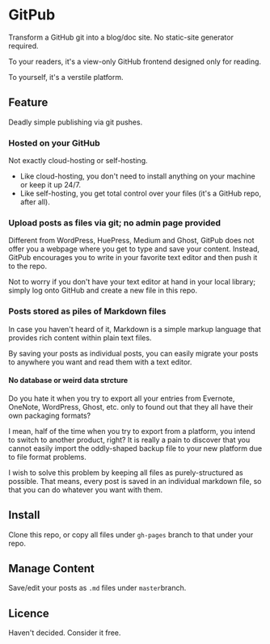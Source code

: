 GitPub
=======
Transform a GitHub git into a blog/doc site. No static-site generator required.

To your readers, it's a view-only GitHub frontend designed only for reading.

To yourself, it's a verstile platform.

Feature
-------
Deadly simple publishing via git pushes.

### Hosted on your GitHub

Not exactly cloud-hosting or self-hosting.

* Like cloud-hosting, you don't need to install anything on your machine or keep it up 24/7.
* Like self-hosting, you get total control over your files (it's a GitHub repo, after all).

### Upload posts as files via git; no admin page provided

Different from WordPress, HuePress, Medium and Ghost, GitPub does not offer you a webpage where you get to type and save your content. Instead, GitPub encourages you to write in your favorite text editor and then push it to the repo. 

Not to worry if you don't have your text editor at hand in your local library; simply log onto GitHub and create a new file in this repo.

### Posts stored as piles of Markdown files

In case you haven't heard of it, Markdown is a simple markup language that provides rich content within plain text files.

By saving your posts as individual posts, you can easily migrate your posts to anywhere you want and read them with a text editor. 

#### No database or weird data strcture

Do you hate it when you try to export all your entries from Evernote, OneNote, WordPress, Ghost, etc. only to found out that they all have their own packaging formats?

I mean, half of the time when you try to export from a platform, you intend to switch to another product, right? It is really a pain to discover that you cannot easily import the oddly-shaped backup file to your new platform due to file format problems.

I wish to solve this problem by keeping all files as purely-structured as possible. That means, every post is saved in an individual markdown file, so that you can do whatever you want with them.

Install
-------
Clone this repo, or copy all files under `gh-pages` branch to that under your repo. 

Manage Content
--------------
Save/edit your posts as `.md` files under `master`branch.

Licence
--------
Haven't decided. Consider it free.
